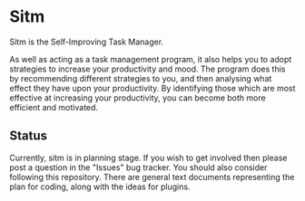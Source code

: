 Sitm
====

Sitm is the Self-Improving Task Manager.

As well as acting as a task management program, it also helps you to adopt strategies to increase your productivity and mood.  The program does this by recommending different strategies to you, and then analysing what effect they have upon your productivity.  By identifying those which are most effective at increasing your productivity, you can become both more efficient and motivated.

Status
------

Currently, sitm is in planning stage.  If you wish to get involved then please post a question in the "Issues" bug tracker.  You should also consider following this repository.  There are general text documents representing the plan for coding, along with the ideas for plugins.
